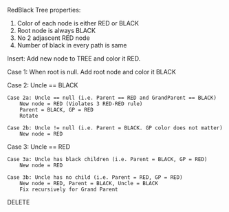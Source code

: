 

RedBlack Tree properties:
1) Color of each node is either RED or BLACK
2) Root node is always BLACK
3) No 2 adjascent RED node
4) Number of black in every path is same 

Insert:
	Add new node to TREE and color it RED. 


Case 1: When root is null.
	Add root node and color it BLACK

Case 2: Uncle == BLACK
	
	Case 2a: Uncle == null (i.e. Parent == RED and GrandParent == BLACK)
		New node = RED (Violates 3 RED-RED rule)
		Parent = BLACK, GP = RED
		Rotate
	
	Case 2b: Uncle != null (i.e. Parent = BLACK. GP color does not matter)
		New node = RED

Case 3: Uncle == RED
	
	Case 3a: Uncle has black children (i.e. Parent = BLACK, GP = RED)
		New node = RED
		
	Case 3b: Uncle has no child (i.e. Parent = RED, GP = RED) 
		New node = RED, Parent = BLACK, Uncle = BLACK
		Fix recursively for Grand Parent
		

DELETE


		
		



